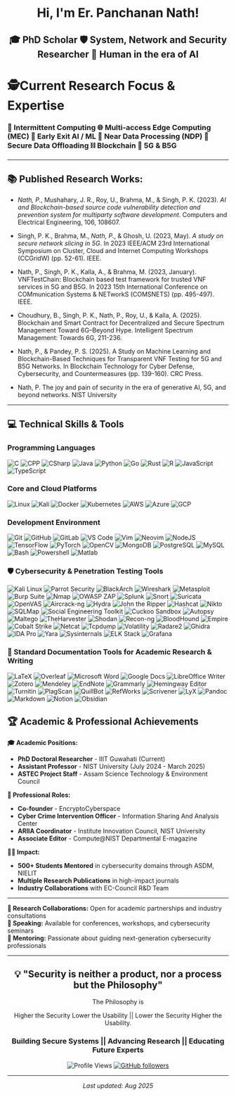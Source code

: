 <div align="center">
  
# Hi, I'm Er. Panchanan Nath! 

## 🎓 PhD Scholar 🛡️ System, Network and Security Researcher 🧠 Human in the era of AI

</div>

<!-- <img src="https://readme-typing-svg.herokuapp.com?font=Fira+Code&size=22&duration=3000&pause=1000&color=00FF00&center=true&vCenter=true&width=600&lines=Welcome+to+my+GitHub+Profile!;Cybersecurity+Research+%26+Innovation;AI+%2B+Blockchain+for+Security;Building+Secure+Tomorrow+🚀" alt="Typing SVG" />

<img src="https://readme-typing-svg.herokuapp.com?font=Fira+Code&size=22&duration=3000&pause=1000&color=00FF00&center=true&vCenter=true&width=700&lines=📶+Intermittent+Computing;🌐+Multi-access+Edge+Computing+(MEC);🚪+Early+Exit+Networks;💾+Near+Data+Processing+(NDP);🔐+Secure+Data+Offloading;🕵️+Security+Researcher;⛓️+Blockchain;📡+5G+%26+B5G;🧠+AI+%2F+ML" alt="Typing SVG" /> 
---
## 🚀 About Me
- 🔬 **Current Research:** Early Exit Deep Neural Networks, Multi-acess Edge Computing, Intermittent Computing, Secure Data Offloading, 
- 🏛️ **Institution:** Indian Institute of Information Technology Guwahati
- 📚 **Background:** Former Assistant Professor, Industry Expert, Security Consultant
- 🌐 **Website:** [Check Profile](https://sites.google.com/iiitg.ac.in/erpanchanannath)
- 📍 **Location:** Guwahati, Assam, India
---
-->

# 🕵️Current Research Focus & Expertise

### 📶 Intermittent Computing 🌐 Multi-access Edge Computing (MEC) 🚪 Early Exit AI / ML 💾 Near Data Processing (NDP) 🔐 Secure Data Offloading  ⛓️ Blockchain 📡 5G & B5G 
</div>


---

## 📚 Published Research Works:
- *Nath, P.*, Mushahary, J. R., Roy, U., Brahma, M., & Singh, P. K. (2023). *AI and Blockchain-based source code vulnerability detection and prevention system for multiparty software development*. Computers and Electrical Engineering, 106, 108607.
  
- Singh, P. K., Brahma, M., *Nath, P.*, & Ghosh, U. (2023, May). *A study on secure network slicing in 5G*. In 2023 IEEE/ACM 23rd International Symposium on Cluster, Cloud and Internet Computing Workshops (CCGridW) (pp. 52-61). IEEE.  

- Nath, P., Singh, P. K., Kalla, A., & Brahma, M. (2023, January). VNFTestChain: Blockchain based test framework for trusted VNF services in 5G and B5G. In 2023 15th International Conference on COMmunication Systems & NETworkS (COMSNETS) (pp. 495-497). IEEE.

- Choudhury, B., Singh, P. K., Nath, P., Roy, U., & Kalla, A. (2025). Blockchain and Smart Contract for Decentralized and Secure Spectrum Management Toward 6G–Beyond Hype. Intelligent Spectrum Management: Towards 6G, 211-236.
  
- Nath, P., & Pandey, P. S. (2025). A Study on Machine Learning and Blockchain-Based Techniques for Transparent VNF Testing for 5G and B5G Networks. In Blockchain Technology for Cyber Defense, Cybersecurity, and Countermeasures (pp. 139-160). CRC Press.
  
- Nath, P. The joy and pain of security in the era of generative AI, 5G, and beyond networks. NIST University
---

## 💻 Technical Skills & Tools

<div align="left">

### Programming Languages
![C](https://skillicons.dev/icons?i=c)
![CPP](https://skillicons.dev/icons?i=cpp)
![CSharp](https://skillicons.dev/icons?i=cs)
![Java](https://skillicons.dev/icons?i=java)
![Python](https://skillicons.dev/icons?i=python)
![Go](https://skillicons.dev/icons?i=go)
![Rust](https://skillicons.dev/icons?i=rust)
![R](https://skillicons.dev/icons?i=r)
![JavaScript](https://skillicons.dev/icons?i=js)
![TypeScript](https://skillicons.dev/icons?i=ts)


### Core and Cloud Platforms
![Linux](https://skillicons.dev/icons?i=linux)
![Kali](https://skillicons.dev/icons?i=kali)
![Docker](https://skillicons.dev/icons?i=docker)
![Kubernetes](https://skillicons.dev/icons?i=kubernetes)
![AWS](https://skillicons.dev/icons?i=aws)
![Azure](https://skillicons.dev/icons?i=azure)
![GCP](https://skillicons.dev/icons?i=gcp)

### Development Environment
![Git](https://skillicons.dev/icons?i=git)
![GitHub](https://skillicons.dev/icons?i=github)
![GitLab](https://skillicons.dev/icons?i=gitlab)
![VS Code](https://skillicons.dev/icons?i=vscode)
![Vim](https://skillicons.dev/icons?i=vim)
![Neovim](https://skillicons.dev/icons?i=neovim)
![NodeJS](https://skillicons.dev/icons?i=nodejs)
![TensorFlow](https://skillicons.dev/icons?i=tensorflow)
![PyTorch](https://skillicons.dev/icons?i=pytorch)
![OpenCV](https://skillicons.dev/icons?i=opencv)
![MongoDB](https://skillicons.dev/icons?i=mongodb)
![PostgreSQL](https://skillicons.dev/icons?i=postgresql)
![MySQL](https://skillicons.dev/icons?i=mysql)
![Bash](https://skillicons.dev/icons?i=bash)
![Powershell](https://skillicons.dev/icons?i=powershell)
![Matlab](https://skillicons.dev/icons?i=matlab)

### 🛡 Cybersecurity & Penetration Testing Tools

![Kali Linux](https://img.shields.io/badge/Kali%20Linux-557C94?logo=kalilinux&logoColor=white)
![Parrot Security](https://img.shields.io/badge/Parrot%20Security-1BA2E0?logo=linux&logoColor=white)
![BlackArch](https://img.shields.io/badge/BlackArch-000000?logo=linux&logoColor=white)
![Wireshark](https://img.shields.io/badge/Wireshark-1679A7?logo=wireshark&logoColor=white)
![Metasploit](https://img.shields.io/badge/Metasploit-2E64FE?logo=security&logoColor=white)
![Burp Suite](https://img.shields.io/badge/Burp%20Suite-FF6F00?logo=burpsuite&logoColor=white)
![Nmap](https://img.shields.io/badge/Nmap-004F91?logo=nmap&logoColor=white)
![OWASP ZAP](https://img.shields.io/badge/OWASP%20ZAP-231F20?logo=owasp&logoColor=white)
![Splunk](https://img.shields.io/badge/Splunk-000000?logo=splunk&logoColor=white)
![Snort](https://img.shields.io/badge/Snort-CC0000?logo=security&logoColor=white)
![Suricata](https://img.shields.io/badge/Suricata-FF4500?logo=security&logoColor=white)
![OpenVAS](https://img.shields.io/badge/OpenVAS-006400?logo=security&logoColor=white)
![Aircrack-ng](https://img.shields.io/badge/Aircrack--ng-333333?logo=wifi&logoColor=white)
![Hydra](https://img.shields.io/badge/Hydra-FF0000?logo=security&logoColor=white)
![John the Ripper](https://img.shields.io/badge/John%20the%20Ripper-FFD700?logo=security&logoColor=black)
![Hashcat](https://img.shields.io/badge/Hashcat-00CED1?logo=security&logoColor=white)
![Nikto](https://img.shields.io/badge/Nikto-8B0000?logo=security&logoColor=white)
![SQLMap](https://img.shields.io/badge/SQLMap-FFD700?logo=database&logoColor=black)
![Social Engineering Toolkit](https://img.shields.io/badge/SET-FF1493?logo=social&logoColor=white)
![Cuckoo Sandbox](https://img.shields.io/badge/Cuckoo%20Sandbox-696969?logo=python&logoColor=white)
![Autopsy](https://img.shields.io/badge/Autopsy-191970?logo=security&logoColor=white)
![Maltego](https://img.shields.io/badge/Maltego-FF6347?logo=security&logoColor=white)
![TheHarvester](https://img.shields.io/badge/TheHarvester-483D8B?logo=security&logoColor=white)
![Shodan](https://img.shields.io/badge/Shodan-FF0000?logo=shodan&logoColor=white)
![Recon-ng](https://img.shields.io/badge/Recon--ng-2F4F4F?logo=security&logoColor=white)
![BloodHound](https://img.shields.io/badge/BloodHound-8B0000?logo=security&logoColor=white)
![Empire](https://img.shields.io/badge/Empire-000000?logo=security&logoColor=white)
![Cobalt Strike](https://img.shields.io/badge/Cobalt%20Strike-1E90FF?logo=security&logoColor=white)
![Netcat](https://img.shields.io/badge/Netcat-008B8B?logo=terminal&logoColor=white)
![Tcpdump](https://img.shields.io/badge/Tcpdump-2E8B57?logo=security&logoColor=white)
![Volatility](https://img.shields.io/badge/Volatility-FFA500?logo=security&logoColor=white)
![Radare2](https://img.shields.io/badge/Radare2-000000?logo=security&logoColor=white)
![Ghidra](https://img.shields.io/badge/Ghidra-DC143C?logo=security&logoColor=white)
![IDA Pro](https://img.shields.io/badge/IDA%20Pro-8B0000?logo=security&logoColor=white)
![Yara](https://img.shields.io/badge/Yara-4682B4?logo=security&logoColor=white)
![Sysinternals](https://img.shields.io/badge/Sysinternals-4B0082?logo=windows&logoColor=white)
![ELK Stack](https://img.shields.io/badge/ELK%20Stack-005571?logo=elasticstack&logoColor=white)
![Grafana](https://img.shields.io/badge/Grafana-F46800?logo=grafana&logoColor=white)

### 📝 Standard Documentation Tools for Academic Research & Writing

![LaTeX](https://img.shields.io/badge/LaTeX-008080?logo=latex&logoColor=white)
![Overleaf](https://img.shields.io/badge/Overleaf-47A141?logo=overleaf&logoColor=white)
![Microsoft Word](https://img.shields.io/badge/Microsoft%20Word-2B579A?logo=microsoft-word&logoColor=white)
![Google Docs](https://img.shields.io/badge/Google%20Docs-4285F4?logo=googledocs&logoColor=white)
![LibreOffice Writer](https://img.shields.io/badge/LibreOffice%20Writer-18A303?logo=libreoffice&logoColor=white)
![Zotero](https://img.shields.io/badge/Zotero-CC2936?logo=zotero&logoColor=white)
![Mendeley](https://img.shields.io/badge/Mendeley-A41F35?logo=mendeley&logoColor=white)
![EndNote](https://img.shields.io/badge/EndNote-FF0000?logo=endnote&logoColor=white)
![Grammarly](https://img.shields.io/badge/Grammarly-15C39A?logo=grammarly&logoColor=white)
![Hemingway Editor](https://img.shields.io/badge/Hemingway%20Editor-FF6600?logo=writing&logoColor=white)
![Turnitin](https://img.shields.io/badge/Turnitin-FF0000?logo=turnitin&logoColor=white)
![PlagScan](https://img.shields.io/badge/PlagScan-003399?logo=security&logoColor=white)
![QuillBot](https://img.shields.io/badge/QuillBot-00A67E?logo=quillbot&logoColor=white)
![RefWorks](https://img.shields.io/badge/RefWorks-FF6F00?logo=refworks&logoColor=white)
![Scrivener](https://img.shields.io/badge/Scrivener-000000?logo=writing&logoColor=white)
![LyX](https://img.shields.io/badge/LyX-005C5C?logo=latex&logoColor=white)
![Pandoc](https://img.shields.io/badge/Pandoc-333333?logo=markdown&logoColor=white)
![Markdown](https://img.shields.io/badge/Markdown-000000?logo=markdown&logoColor=white)
![Notion](https://img.shields.io/badge/Notion-000000?logo=notion&logoColor=white)
![Obsidian](https://img.shields.io/badge/Obsidian-483699?logo=obsidian&logoColor=white)

</div>

<!--
**🛡️ Cybersecurity Expertise:**
- **Network Defense & Infrastructure Security**
- **Web Penetration Testing & Ethical Hacking**
- **Blockchain Integration for Trusted Services**
- **AI-based Threat Detection & Analysis**
- **Cryptographic Implementation & Analysis**

**🔧 Development Stack:**
- **Backend:** Python, C#, Java, Node.js
- **Security Tools:** Custom vulnerability scanners, penetration testing frameworks
- **Research Platforms:** MATLAB, R, Various ML/AI libraries
- **Network:** 5G/B5G protocols, network simulation tools

---

## 📊 GitHub Statistics

<div align="center">
  
<img height="180em" src="https://github-readme-stats.vercel.app/api?username=PanchananNath&show_icons=true&theme=dark&include_all_commits=true&count_private=true"/>
<img height="180em" src="https://github-readme-stats.vercel.app/api/top-langs/?username=PanchananNath&layout=compact&langs_count=8&theme=dark"/>

</div>

<div align="center">
  
[![GitHub Streak](https://github-readme-streak-stats.herokuapp.com/?user=PanchananNath&theme=dark)](https://github.com/PanchananNath)

</div>

---
-->

## 🏆 Academic & Professional Achievements

**🎓 Academic Positions:**
- **PhD Doctoral Researcher** - IIIT Guwahati (Current)
- **Assistant Professor** - NIST University (July 2024 - March 2025)
- **ASTEC Project Staff** - Assam Science Technology & Environment Council

**🏅 Professional Roles:**
- **Co-founder** - EncryptoCyberspace
- **Cyber Crime Intervention Officer** - Information Sharing And Analysis Center
- **ARIIA Coordinator** - Institute Innovation Council, NIST University
- **Associate Editor** - Compute@NIST Departmental E-magazine

**👨‍🏫 Impact:**
- **500+ Students Mentored** in cybersecurity domains through ASDM, NIELIT
- **Multiple Research Publications** in high-impact journals
- **Industry Collaborations** with EC-Council R&D Team

---
<!--
## 🔬 Featured Research Projects

<div align="center">

### 🚀 Pinned Research Repositories

</div>

**1. 🔐 [Encryption_and_Decryption_Using_DES_Algorithm](https://github.com/PanchananNath/Encryption_and_Decryption_Using_DES_Algorithm)**
- Implementation of DES algorithm for text encryption/decryption
- **Language:** C | **Focus:** Cryptographic Implementation

**2. 🛡️ [Improved_3DES_Cryptographic_algorithm_for_Information-Security](https://github.com/PanchananNath/Improved_3DES_Cryptographic_algorithm_for_Information-Security)**
- Enhanced 3-DES implementation for multimedia data security
- **Language:** C# | **Focus:** Advanced Cryptography

**3. 🔒 [Simple_textfile_Encrypter](https://github.com/PanchananNath/Simple_textfile_Encrypter)**
- Custom substitution-based file encryption tool
- **Language:** C | **Focus:** Security Tools Development

**4. 🤖 [AI-Blockchain Vulnerability Detection System (scvdp)](https://github.com/PanchananNath/scvdp)**
- Cutting-edge research project combining AI and blockchain for code security
- **Collaboration:** Multi-institutional research initiative

---

## 🌐 Connect & Collaborate

<div align="center">

[![Website](https://img.shields.io/badge/Website-Academic%20Profile-blue?style=for-the-badge&logo=google-chrome&logoColor=white)](https://sites.google.com/iiitg.ac.in/erpanchanannath)
[![GitHub](https://img.shields.io/badge/GitHub-EncryptedHacker-black?style=for-the-badge&logo=github&logoColor=white)](https://github.com/PanchananNath)
[![Email](https://img.shields.io/badge/Email-Research%20Collaboration-red?style=for-the-badge&logo=gmail&logoColor=white)](mailto:your.email@iiitg.ac.in)
[![LinkedIn](https://img.shields.io/badge/LinkedIn-Professional%20Network-blue?style=for-the-badge&logo=linkedin&logoColor=white)](https://linkedin.com/in/yourprofile)

</div>
-->

**📧 Research Collaborations:** Open for academic partnerships and industry consultations  
**🎤 Speaking:** Available for conferences, workshops, and cybersecurity seminars  
**🤝 Mentoring:** Passionate about guiding next-generation cybersecurity professionals

---
<!--
## 🎯 Current Focus & Future Goals

**🔬 Research Pipeline:**
- Expanding AI-driven vulnerability detection to cloud-native applications
- Exploring quantum-resistant cryptographic implementations
- Developing next-gen blockchain security frameworks for IoT ecosystems

**🎓 Academic Goals:**
- Completing PhD thesis on "AI and Blockchain Integration for Software Security"
- Publishing in top-tier security conferences (IEEE S&P, CCS, NDSS)
- Building international research collaborations

**💼 Industry Impact:**
- Bridging academic research with real-world security challenges
- Contributing to open-source security tools and frameworks
- Advancing cybersecurity education through innovative teaching methods

---
-->
<div align="center">

## 💡 "Security is neither a product, nor a process but the Philosophy" 

The Philosophy is

Higher the Security Lower the Usability || Lower the Security Higher the Usability.

###  Building Secure Systems ||  Advancing Research ||  Educating Future Experts

![Profile Views](https://komarev.com/ghpvc/?username=PanchananNath&color=green&style=flat-square&label=Profile+Views)
[![GitHub followers](https://img.shields.io/github/followers/PanchananNath?style=social)](https://github.com/PanchananNath)

---

*Last updated: Aug 2025*

</div>

